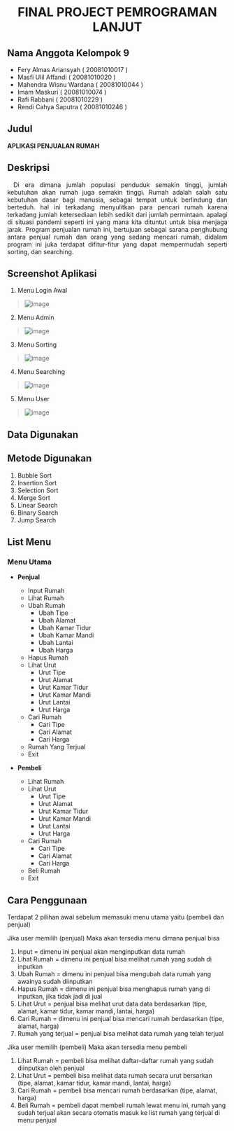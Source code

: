 # <p align="center">FINAL PROJECT PEMROGRAMAN LANJUT</p>

## Nama Anggota Kelompok 9
- Fery Almas Ariansyah   		( 20081010017 )
- Masfi Ulil Affandi   			( 20081010020 )
- Mahendra Wisnu Wardana 		( 20081010044 )
- Imam Maskuri 			        ( 20081010074 )
- Rafi Rabbani 				      ( 20081010229 )
- Rendi Cahya Saputra			  ( 20081010246 )

## Judul
**APLIKASI PENJUALAN RUMAH**

## Deskripsi
<p align="justify"> &emsp;Di era dimana jumlah populasi penduduk semakin tinggi, jumlah kebutuhan akan rumah juga semakin tinggi. Rumah adalah salah satu kebutuhan dasar bagi manusia, sebagai tempat untuk berlindung dan berteduh. hal ini terkadang menyulitkan para pencari rumah karena terkadang jumlah ketersediaan lebih sedikit dari jumlah permintaan. apalagi di situasi pandemi seperti ini yang mana kita dituntut untuk bisa menjaga jarak. Program penjualan rumah ini, bertujuan sebagai sarana penghubung antara penjual rumah dan orang yang sedang mencari rumah, didalam program ini juka terdapat difitur-fitur yang dapat mempermudah seperti sorting, dan searching.</p>

## Screenshot Aplikasi
1. Menu Login Awal

> ![image](https://user-images.githubusercontent.com/90993075/147375859-174435c8-1718-4531-a1aa-5b415406cf9c.png)

2. Menu Admin

> ![image](https://user-images.githubusercontent.com/90993075/147375869-b56212da-0366-41f2-bc77-bc55db76d5ee.png)

3. Menu Sorting

> ![image](https://user-images.githubusercontent.com/90993075/147375884-0d451aa2-f3b3-413e-9213-61039d3e71d9.png)

4. Menu Searching

> ![image](https://user-images.githubusercontent.com/90993075/147375890-2c1db33c-8f1a-4b21-81eb-e8800855810c.png)

5. Menu User

> ![image](https://user-images.githubusercontent.com/90993075/147375897-0828dabc-5a45-47f7-9c18-736da6359b32.png)

## Data Digunakan

## Metode Digunakan
1. Bubble Sort 
2. Insertion Sort 
3. Selection Sort 
4. Merge Sort
5. Linear Search
6. Binary Search 
7. Jump Search 

## List Menu
### Menu Utama
  - **Penjual**
    - Input Rumah
    - Lihat Rumah
    - Ubah Rumah
      - Ubah Tipe
      - Ubah Alamat
      - Ubah Kamar Tidur
      - Ubah Kamar Mandi
      - Ubah Lantai
      - Ubah Harga
    - Hapus Rumah
    - Lihat Urut
      - Urut Tipe
      - Urut Alamat
      - Urut Kamar Tidur
      - Urut Kamar Mandi
      - Urut Lantai
      - Urut Harga
    - Cari Rumah
      - Cari Tipe
      - Cari Alamat
      - Cari Harga
    - Rumah Yang Terjual
    - Exit
 
  - **Pembeli**
    - Lihat Rumah
    - Lihat Urut
      - Urut Tipe
      - Urut Alamat
      - Urut Kamar Tidur
      - Urut Kamar Mandi
      - Urut Lantai
      - Urut Harga
    - Cari Rumah
      - Cari Tipe
      - Cari Alamat
      - Cari Harga
    - Beli Rumah
    - Exit

## Cara Penggunaan
Terdapat 2  pilihan awal sebelum memasuki menu utama yaitu (pembeli dan penjual)

Jika user memilih (penjual)
Maka akan tersedia menu dimana penjual bisa
1. Input = dimenu ini penjual akan menginputkan data rumah
2. Lihat Rumah = dimenu ini penjual bisa melihat rumah yang sudah di inputkan
3. Ubah Rumah = dimenu ini penjual bisa mengubah data rumah yang awalnya sudah diinputkan
4. Hapus Rumah = dimenu ini penjual bisa menghapus rumah yang di inputkan, jika tidak jadi di jual
5. Lihat Urut = penjual bisa melihat urut data data berdasarkan (tipe, alamat, kamar tidur, kamar mandi, lantai, harga)
6. Cari Rumah = dimenu ini penjual bisa mencari rumah berdasarkan (tipe, alamat, harga)
7. Rumah yang terjual = penjual bisa melihat data rumah yang telah terjual 


Jika user memilih (pembeli)
Maka akan tersedia menu pembeli
1. Lihat Rumah = pembeli bisa melihat daftar-daftar rumah yang sudah diinputkan oleh penjual
2. Lihat Urut = pembeli bisa melihat  data rumah secara urut bersarkan (tipe, alamat, kamar tidur, kamar mandi, lantai, harga)
3. Cari Rumah = pembeli bisa mencari rumah berdasarkan (tipe, alamat, harga)
4. Beli Rumah = pembeli dapat membeli rumah lewat menu ini, rumah yang sudah terjual akan secara otomatis masuk ke list rumah yang terjual di menu penjual




